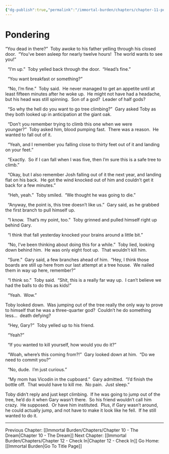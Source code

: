 ```yaml
---
{"dg-publish":true,"permalink":"/immortal-burden/chapters/chapter-11-pondering/"}
---
```


# Pondering

“You dead in there?”  Toby awoke to his father yelling through his closed door.  “You’ve been asleep for nearly twelve hours!  The world wants to see you!”

  “I’m up.”  Toby yelled back through the door.  “Head’s fine.”

  “You want breakfast or something?”

  “No, I’m fine.”  Toby said.  He never managed to get an appetite until at least fifteen minutes after he woke up.  He might not have had a headache, but his head was still spinning.  Son of a god?  Leader of half gods?

  

  “So why the hell do you want to go tree climbing?”  Gary asked Toby as they both looked up in anticipation at the giant oak.

  “Don’t you remember trying to climb this one when we were younger?”  Toby asked him, blood pumping fast.  There was a reason.  He wanted to fall out of it. 

  “Yeah, and I remember you falling close to thirty feet out of it and landing on your feet.”

  “Exactly.  So if I can fall when I was five, then I’m sure this is a safe tree to climb.”

  “Okay, but I also remember Josh falling out of it the next year, and landing flat on his back.  He got the wind knocked out of him and couldn’t get it back for a few minutes.”

  “Heh, yeah.”  Toby smiled.  “We thought he was going to die.”

  “Anyway, the point is, this tree doesn’t like us.”  Gary said, as he grabbed the first branch to pull himself up.

  “I know.  That’s my point, too.”  Toby grinned and pulled himself right up behind Gary.

  “I think that fall yesterday knocked your brains around a little bit.”

  “No, I’ve been thinking about doing this for a while.”  Toby lied, looking down behind him.  He was only eight foot up.  That wouldn’t kill him.

  “Sure.”  Gary said, a few branches ahead of him.  “Hey, I think those boards are still up here from our last attempt at a tree house.  We nailed them in way up here, remember?”

  “I think so.”  Toby said.  “Shit, this is a really far way up.  I can’t believe we had the balls to do this as kids!”

  “Yeah.  Wow.”

Toby looked down.  Was jumping out of the tree really the only way to prove to himself that he was a three-quarter god?  Couldn’t he do something less...  death defying? 

  “Hey, Gary?”  Toby yelled up to his friend.

  “Yeah?”

  “If you wanted to kill yourself, how would you do it?”

  “Woah, where’s this coming from?!”  Gary looked down at him.  “Do we need to commit you?”

  “No, dude.  I’m just curious.”

  “My mom has Vicodin in the cupboard.”  Gary admitted.  “I’d finish the bottle off.  That would have to kill me.  No pain.  Just sleep.”

Toby didn’t reply and just kept climbing.  If he was going to jump out of the tree, he’d do it when Gary wasn’t there.  So his friend wouldn’t call him crazy.  He supposed.  Or have him instituted.  Plus, if Gary wasn’t around, he could actually jump, and not have to make it look like he fell.  If he still wanted to do it.

---
Previous Chapter: [[Immortal Burden/Chapters/Chapter 10 - The Dream\|Chapter 10 - The Dream]]
Next Chapter: [[Immortal Burden/Chapters/Chapter 12 -  Check In\|Chapter 12 -  Check In]]
Go Home: [[Immortal Burden\|Go To Title Page]]
  